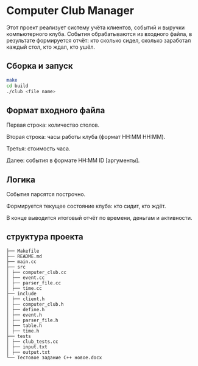 # Computer Club Manager

Этот проект реализует систему учёта клиентов, событий и выручки компьютерного клуба. События обрабатываются из входного файла, в результате формируется отчёт: кто сколько сидел, сколько заработал каждый стол, кто ждал, кто ушёл.

## Сборка и запуск

```bash
make
cd build
./club <file name>
```

## Формат входного файла

Первая строка: количество столов.

Вторая строка: часы работы клуба (формат HH:MM HH:MM).

Третья: стоимость часа.

Далее: события в формате HH:MM ID [аргументы].

## Логика

События парсятся построчно.

Формируется текущее состояние клуба: кто сидит, кто ждёт.

В конце выводится итоговый отчёт по времени, деньгам и активности.


## структура проекта
```
├── Makefile
├── README.md
├── main.cc
├── src
│ ├── computer_club.cc
│ ├── event.cc
│ ├── parser_file.cc
│ ├── time.cc
├── include
│ ├── client.h
│ ├── computer_club.h
│ ├── define.h
│ ├── event.h
│ ├── parser_file.h
│ ├── table.h
│ ├── time.h
├── tests
│ ├── club_tests.cc
│ ├── input.txt
│ ├── output.txt
└── Тестовое задание С++ новое.docx
```